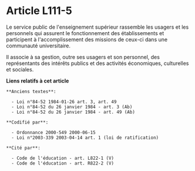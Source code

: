 # Article L111-5

Le service public de l'enseignement supérieur rassemble les usagers et les personnels qui assurent le fonctionnement des
établissements et participent à l'accomplissement des missions de ceux-ci dans une communauté universitaire.

Il associe à sa gestion, outre ses usagers et son personnel, des représentants des intérêts publics et des activités
économiques, culturelles et sociales.

**Liens relatifs à cet article**

	**Anciens textes**:

	  - Loi n°84-52 1984-01-26 art. 3, art. 49
	  - Loi n°84-52 du 26 janvier 1984 - art. 3 (Ab)
	  - Loi n°84-52 du 26 janvier 1984 - art. 49 (Ab)

	**Codifié par**:

	  - Ordonnance 2000-549 2000-06-15
	  - Loi n°2003-339 2003-04-14 art. 1 (loi de ratification)

	**Cité par**:

	  - Code de l'éducation - art. L822-1 (V)
	  - Code de l'éducation - art. R822-2 (V)

